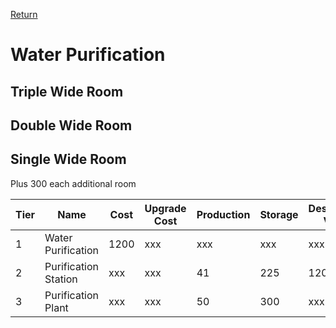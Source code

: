 [Return](../README.md)

Water Purification
===========

## Triple Wide Room

## Double Wide Room

## Single Wide Room

Plus 300 each additional room

Tier | Name | Cost | Upgrade Cost | Production | Storage | Destruction Value
------|------|------|------|------|------|------
1 | Water Purification | 1200 | xxx | xxx | xxx | xxx
2 | Purification Station | xxx | xxx | 41 | 225 | 1200
3 | Purification Plant | xxx | xxx | 50 | 300 | xxx
